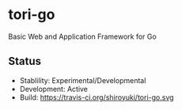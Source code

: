 # tori-go

Basic Web and Application Framework for Go

## Status
* Stablility: Experimental/Developmental
* Development: Active
* Build: https://travis-ci.org/shiroyuki/tori-go.svg

